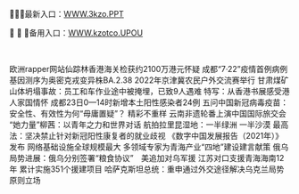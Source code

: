 <p>
	🐼🐼🐼最新入口：<a href="http://www.baidu.com/link?url=6MA2SWnO3Raqke39an_0PUxosM6ZrUGzi1BN9tNnlPW&wd">WWW.3kzo.PPT</a> 
	<p>
		🏸
🏸
🏸备用入口：<a href="http://www.baidu.com/link?url=6MA2SWnO3Raqke39an_0PUxosM6ZrUGzi1BN9tNnlPW&wd">WWW.kzotco.UPOU</a> 
	</p>
	<p>
		<br />
	</p>
	<p>
		欧洲rapper网站仙踪林香港海关检获约2100万港元怀疑
成都“7·22”疫情首例病例基因测序为奥密克戎变异株BA.2.38
2022年京津冀农民户外交流赛举行
甘肃煤矿山体坍塌事故：员工和车作业途中被掩埋，已致9人遇难
特写：从香港书展感受港人家国情怀
成都23日0—14时新增本土阳性感染者24例
五问中国新冠病毒疫苗：安全性、有效性为何“毋庸置疑”？
精彩不重样 云南非遗轮番上演中国国际旅交会
“她力量”柳茜：以青年之力和世界对话
航拍拉里昆湿地：一半绿洲 一半沙漠
最高法：坚决禁止针对新冠阳性康复者的就业歧视
《数字中国发展报告（2021年）》发布 网络基础设施全球规模最大
多领域专家为青海产业“四地”建设建言献策
俄乌局势进展：俄乌分别签署“粮食协议”　美追加对乌军援
江苏对口支援青海海南12年 累计实施351个援建项目
哈萨克斯坦总统：重申通过外交途径解决乌克兰局势原则立场
	</p>

